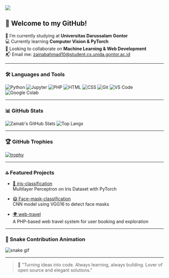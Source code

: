 <img src="https://readme-typing-svg.demolab.com?font=Fira+Code&duration=3000&pause=1000&color=34e89e&center=true&vCenter=true&width=435&lines=Hi%2C+I'm+Zainab+Ahmad!;Turning+ideas+into+code.;Always+learning%2C+always+building." align="center"/>

## 👋 Welcome to my GitHub!

🏫 I’m currently studying at **Universitas Darussalam Gontor**  
💻 Currently learning **Computer Vision & PyTorch**  
🤝 Looking to collaborate on **Machine Learning & Web Development**  
📬 Email me: zainabahmad10@student.cs.unida.gontor.ac.id

---

### 🛠️ Languages and Tools

![Python](https://img.shields.io/badge/-Python-05122A?style=flat&logo=python)
![Jupyter](https://img.shields.io/badge/-Jupyter-05122A?style=flat&logo=jupyter)
![PHP](https://img.shields.io/badge/-PHP-05122A?style=flat&logo=php)
![HTML](https://img.shields.io/badge/-HTML5-05122A?style=flat&logo=html5)
![CSS](https://img.shields.io/badge/-CSS3-05122A?style=flat&logo=css3)
![Git](https://img.shields.io/badge/-Git-05122A?style=flat&logo=git)
![VS Code](https://img.shields.io/badge/-VS%20Code-05122A?style=flat&logo=visualstudiocode)
![Google Colab](https://img.shields.io/badge/-Google%20Colab-05122A?style=flat&logo=googlecolab)

---

### 📊 GitHub Stats

![Zainab's GitHub Stats](https://github-readme-stats.vercel.app/api?username=zainhmdd&show_icons=true&theme=radical)
![Top Langs](https://github-readme-stats.vercel.app/api/top-langs/?username=zainhmdd&layout=compact&theme=radical)

---

### 🏆 GitHub Trophies

[![trophy](https://github-profile-trophy.vercel.app/?username=zainhmdd&theme=monokai)](https://github.com/zainhmdd)

---

### 🔝 Featured Projects

- [🧠 iris-classification](https://github.com/zainhmdd/iris-classification)  
  Multilayer Perceptron on Iris Dataset with PyTorch

- [😷 Face-mask-classification](https://github.com/zainhmdd/Face-mask-classification)  
  CNN model using VGG16 to detect face masks

- [🌍 web-travel](https://github.com/zainhmdd/web-travel)  
  A PHP-based web travel system for user booking and exploration

---

### 🐍 Snake Contribution Animation

![snake gif](https://github.com/zainhmdd/zainhmdd/blob/output/github-contribution-grid-snake.svg)

---

> 🚀 "Turning ideas into code. Always learning, always building. Lover of open source and elegant solutions."

